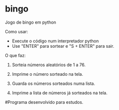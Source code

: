 # bingo
Jogo de bingo em python

Como usar:
- Execute o código num interpretador python
- Use "ENTER" para sortear e "S + ENTER" para sair.

O que faz:
1. Sorteia números aleatórios de 1 a 76.

2. Imprime o número sorteado na tela.

3. Guarda os números sorteados numa lista.

4. Imprime a lista de números já sorteados na tela.



#Programa desenvolvido para estudos.
